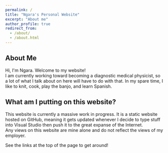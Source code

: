 ```yaml
---
permalink: /
title: "Ngara's Personal Website"
excerpt: "About me"
author_profile: true
redirect_from: 
  - /about/
  - /about.html
---
```


About Me
------
Hi, I'm Ngara. Welcome to my website!  
I am currently working toward becoming a diagnostic medical physicist, so a lot of what I talk about on here will have to do with that. In my spare time, I like to knit, cook, play the banjo, and learn Spanish.

What am I putting on this website?
------

This website is currently a massive work in progress. It is a static website hosted on GitHub, meaning it gets updated whenever I decide to type stuff into Visual Studio then push it to the great expanse of the Internet.  
Any views on this website are mine alone and do not reflect the views of my employer. 

See the links at the top of the page to get around!